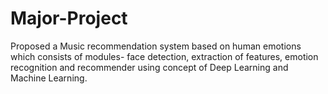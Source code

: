 # Major-Project
Proposed a Music recommendation system based on human emotions which consists of modules- face detection, extraction of features, emotion recognition and recommender using concept of Deep Learning and Machine Learning.
